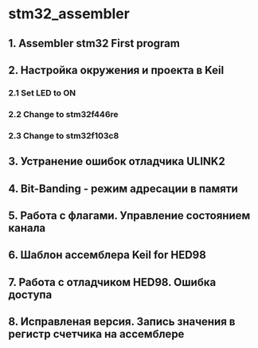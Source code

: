 # stm32_assembler
## 1. Assembler stm32 First program
## 2. Настройка окружения и проекта в Keil 
### 2.1 Set LED to ON
### 2.2 Change to stm32f446re
### 2.3 Change to stm32f103c8
## 3. Устранение ошибок отладчика ULINK2
## 4. Bit-Banding - режим адресации в памяти
## 5. Работа с флагами. Управление состоянием канала
## 6. Шаблон ассемблера Keil for HED98
## 7. Работа с отладчиком HED98. Ошибка доступа
## 8. Исправленая версия. Запись значения в регистр счетчика на ассемблере

